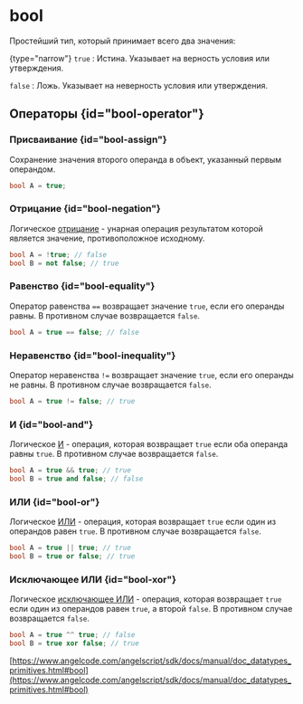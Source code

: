 <show-structure for="chapter,procedure" depth="2"/>

# bool

Простейший тип, который принимает всего два значения:

{type="narrow"}
`true`
: Истина. Указывает на верность условия или утверждения.

`false`
: Ложь. Указывает на неверность условия или утверждения.

## Операторы {id="bool-operator"}

### Присваивание {id="bool-assign"}

Сохранение значения второго операнда в объект, указанный первым операндом.

```c++
bool A = true;
```

### Отрицание {id="bool-negation"}

Логическое [отрицание](https://w.wiki/88Li) - унарная операция результатом которой является значение, противоположное
исходному.

```c++
bool A = !true; // false
bool B = not false; // true
```

### Равенство {id="bool-equality"}

Оператор равенства `==` возвращает значение `true`, если его операнды равны. В противном случае возвращается `false`.

```c++
bool A = true == false; // false
```

### Неравенство {id="bool-inequality"}

Оператор неравенства `!=` возвращает значение `true`, если его операнды не равны. В противном случае
возвращается `false`.

```c++
bool A = true != false; // true
```

### И {id="bool-and"}

Логическое [И](https://w.wiki/9tF2) - операция, которая возвращает `true` если оба операнда равны `true`. В противном
случае возвращается `false`.

```c++
bool A = true && true; // true
bool B = true and false; // false
```

### ИЛИ {id="bool-or"}

Логическое [ИЛИ](https://w.wiki/9tFE) - операция, которая возвращает `true` если один из операндов равен `true`. В
противном случае возвращается `false`.

```c++
bool A = true || true; // true
bool B = true or false; // true
```

### Исключающее ИЛИ {id="bool-xor"}

Логическое [исключающее ИЛИ](https://w.wiki/5GTh) - операция, которая возвращает `true` если один из операндов
равен `true`, а второй `false`. В противном случае возвращается `false`.

```c++
bool A = true ^^ true; // false
bool B = true xor false; // true
```

[https://www.angelcode.com/angelscript/sdk/docs/manual/doc_datatypes_primitives.html#bool](https://www.angelcode.com/angelscript/sdk/docs/manual/doc_datatypes_primitives.html#bool)